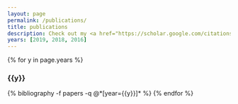 ```yaml
---
layout: page
permalink: /publications/
title: publications
description: Check out my <a href="https://scholar.google.com/citations?user=aKqh7zIAAAAJ">Google Scholar</a> for my latest publications
years: [2019, 2018, 2016]
---
```


{% for y in page.years %}
  <h3 class="year">{{y}}</h3>
  {% bibliography -f papers -q @*[year={{y}}]* %}
{% endfor %}
